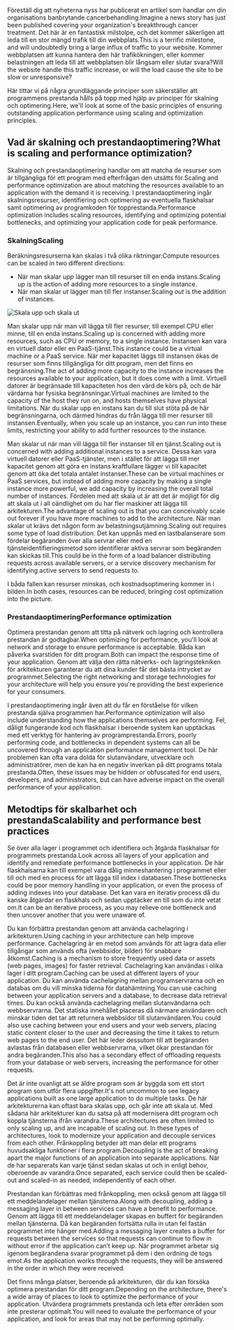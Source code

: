 <span data-ttu-id="b171e-101">Föreställ dig att nyheterna nyss har publicerat en artikel som handlar om din organisations banbrytande cancerbehandling.</span><span class="sxs-lookup"><span data-stu-id="b171e-101">Imagine a news story has just been published covering your organization's breakthrough cancer treatment.</span></span> <span data-ttu-id="b171e-102">Det här är en fantastisk milstolpe, och det kommer säkerligen att leda till en stor mängd trafik till din webbplats.</span><span class="sxs-lookup"><span data-stu-id="b171e-102">This is a terrific milestone, and will undoubtedly bring a large influx of traffic to your website.</span></span> <span data-ttu-id="b171e-103">Kommer webbplatsen att kunna hantera den här trafikökningen, eller kommer belastningen att leda till att webbplatsen blir långsam eller slutar svara?</span><span class="sxs-lookup"><span data-stu-id="b171e-103">Will the website handle this traffic increase, or will the load cause the site to be slow or unresponsive?</span></span>

<span data-ttu-id="b171e-104">Här tittar vi på några grundläggande principer som säkerställer att programmens prestanda hålls på topp med hjälp av principer för skalning och optimering.</span><span class="sxs-lookup"><span data-stu-id="b171e-104">Here, we'll look at some of the basic principles of ensuring outstanding application performance using scaling and optimization principles.</span></span>

## <a name="what-is-scaling-and-performance-optimization"></a><span data-ttu-id="b171e-105">Vad är skalning och prestandaoptimering?</span><span class="sxs-lookup"><span data-stu-id="b171e-105">What is scaling and performance optimization?</span></span>

<span data-ttu-id="b171e-106">Skalning och prestandaoptimering handlar om att matcha de resurser som är tillgängliga för ett program med efterfrågan den utsätts för.</span><span class="sxs-lookup"><span data-stu-id="b171e-106">Scaling and performance optimization are about matching the resources available to an application with the demand it is receiving.</span></span> <span data-ttu-id="b171e-107">I prestandaoptimering ingår skalningsresurser, identifiering och optimering av eventuella flaskhalsar samt optimering av programkoden för topprestanda.</span><span class="sxs-lookup"><span data-stu-id="b171e-107">Performance optimization includes scaling resources, identifying and optimizing potential bottlenecks, and optimizing your application code for peak performance.</span></span>

### <a name="scaling"></a><span data-ttu-id="b171e-108">Skalning</span><span class="sxs-lookup"><span data-stu-id="b171e-108">Scaling</span></span>

<span data-ttu-id="b171e-109">Beräkningsresurserna kan skalas i två olika riktningar:</span><span class="sxs-lookup"><span data-stu-id="b171e-109">Compute resources can be scaled in two different directions:</span></span>

* <span data-ttu-id="b171e-110">När man skalar *upp* lägger man till resurser till en enda instans.</span><span class="sxs-lookup"><span data-stu-id="b171e-110">Scaling *up* is the action of adding more resources to a single instance.</span></span>
* <span data-ttu-id="b171e-111">När man skalar *ut* lägger man till fler instanser.</span><span class="sxs-lookup"><span data-stu-id="b171e-111">Scaling *out* is the addition of instances.</span></span>

![Skala upp och skala ut](../media-draft/scale-up-scale-out.png)

<span data-ttu-id="b171e-113">Man skalar upp när man vill lägga till fler resurser, till exempel CPU eller minne, till en enda instans.</span><span class="sxs-lookup"><span data-stu-id="b171e-113">Scaling up is concerned with adding more resources, such as CPU or memory, to a single instance.</span></span> <span data-ttu-id="b171e-114">Instansen kan vara en virtuell dator eller en PaaS-tjänst.</span><span class="sxs-lookup"><span data-stu-id="b171e-114">This instance could be a virtual machine or a PaaS service.</span></span> <span data-ttu-id="b171e-115">När mer kapacitet läggs till instansen ökas de resurser som finns tillgängliga för ditt program, men det finns en begränsning.</span><span class="sxs-lookup"><span data-stu-id="b171e-115">The act of adding more capacity to the instance increases the resources available to your application, but it does come with a limit.</span></span> <span data-ttu-id="b171e-116">Virtuell datorer är begränsade till kapaciteten hos den värd de körs på, och de här värdarna har fysiska begränsningar.</span><span class="sxs-lookup"><span data-stu-id="b171e-116">Virtual machines are limited to the capacity of the host they run on, and hosts themselves have physical limitations.</span></span> <span data-ttu-id="b171e-117">När du skalar upp en instans kan du till slut stöta på de här begränsningarna, och därmed hindras du från lägga till mer resurser till instansen.</span><span class="sxs-lookup"><span data-stu-id="b171e-117">Eventually, when you scale up an instance, you can run into these limits, restricting your ability to add further resources to the instance.</span></span>

<span data-ttu-id="b171e-118">Man skalar ut när man vill lägga till fler instanser till en tjänst.</span><span class="sxs-lookup"><span data-stu-id="b171e-118">Scaling out is concerned with adding additional instances to a service.</span></span> <span data-ttu-id="b171e-119">Dessa kan vara virtuell datorer eller PaaS-tjänster, men i stället för att lägga till mer kapacitet genom att göra en instans kraftfullare lägger vi till kapacitet genom att öka det totala antalet instanser.</span><span class="sxs-lookup"><span data-stu-id="b171e-119">These can be virtual machines or PaaS services, but instead of adding more capacity by making a single instance more powerful, we add capacity by increasing the overall total number of instances.</span></span> <span data-ttu-id="b171e-120">Fördelen med att skala ut är att det är möjligt för dig att skala ut i all oändlighet om du har fler maskiner att lägga till arkitekturen.</span><span class="sxs-lookup"><span data-stu-id="b171e-120">The advantage of scaling out is that you can conceivably scale out forever if you have more machines to add to the architecture.</span></span> <span data-ttu-id="b171e-121">När man skalar ut krävs det någon form av belastningsutjämning.</span><span class="sxs-lookup"><span data-stu-id="b171e-121">Scaling out requires some type of load distribution.</span></span> <span data-ttu-id="b171e-122">Det kan uppnås med en lastbalanserare som fördelar begäranden över alla servrar eller med en tjänsteidentifieringsmetod som identifierar aktiva servrar som begäranden kan skickas till.</span><span class="sxs-lookup"><span data-stu-id="b171e-122">This could be in the form of a load balancer distributing requests across available servers, or a service discovery mechanism for identifying active servers to send requests to.</span></span>

<span data-ttu-id="b171e-123">I båda fallen kan resurser minskas, och kostnadsoptimering kommer in i bilden.</span><span class="sxs-lookup"><span data-stu-id="b171e-123">In both cases, resources can be reduced, bringing cost optimization into the picture.</span></span>

### <a name="performance-optimization"></a><span data-ttu-id="b171e-124">Prestandaoptimering</span><span class="sxs-lookup"><span data-stu-id="b171e-124">Performance optimization</span></span>

<span data-ttu-id="b171e-125">Optimera prestandan genom att titta på nätverk och lagring och kontrollera prestandan är godtagbar.</span><span class="sxs-lookup"><span data-stu-id="b171e-125">When optimizing for performance, you'll look at network and storage to ensure performance is acceptable.</span></span> <span data-ttu-id="b171e-126">Båda kan påverka svarstiden för ditt program.</span><span class="sxs-lookup"><span data-stu-id="b171e-126">Both can impact the response time of your application.</span></span> <span data-ttu-id="b171e-127">Genom att välja den rätta nätverks- och lagringstekniken för arkitekturen garanterar du att dina kunder får det bästa intrycket av programmet.</span><span class="sxs-lookup"><span data-stu-id="b171e-127">Selecting the right networking and storage technologies for your architecture will help you ensure you're providing the best experience for your consumers.</span></span>

<span data-ttu-id="b171e-128">I prestandaoptimering ingår även att du får en förståelse för vilken prestanda själva programmen har.</span><span class="sxs-lookup"><span data-stu-id="b171e-128">Performance optimization will also include understanding how the applications themselves are performing.</span></span> <span data-ttu-id="b171e-129">Fel, dåligt fungerande kod och flaskhalsar i beroende system kan upptäckas med ett verktyg för hantering av programprestanda.</span><span class="sxs-lookup"><span data-stu-id="b171e-129">Errors, poorly performing code, and bottlenecks in dependent systems can all be uncovered through an application performance management tool.</span></span> <span data-ttu-id="b171e-130">De här problemen kan ofta vara dolda för slutanvändare, utvecklare och administratörer, men de kan ha en negativ inverkan på ditt programs totala prestanda.</span><span class="sxs-lookup"><span data-stu-id="b171e-130">Often, these issues may be hidden or obfuscated for end users, developers, and administrators, but can have adverse impact on the overall performance of your application.</span></span>

## <a name="scalability-and-performance-best-practices"></a><span data-ttu-id="b171e-131">Metodtips för skalbarhet och prestanda</span><span class="sxs-lookup"><span data-stu-id="b171e-131">Scalability and performance best practices</span></span>

<span data-ttu-id="b171e-132">Se över alla lager i programmet och identifiera och åtgärda flaskhalsar för programmets prestanda.</span><span class="sxs-lookup"><span data-stu-id="b171e-132">Look across all layers of your application and identify and remediate performance bottlenecks in your application.</span></span> <span data-ttu-id="b171e-133">De här flaskhalsarna kan till exempel vara dålig minneshantering i programmet eller till och med en process för att lägga till index i databasen.</span><span class="sxs-lookup"><span data-stu-id="b171e-133">These bottlenecks could be poor memory handling in your application, or even the process of adding indexes into your database.</span></span> <span data-ttu-id="b171e-134">Det kan vara en iterativ process då du kanske åtgärdar en flaskhals och sedan upptäcker en till som du inte vetat om.</span><span class="sxs-lookup"><span data-stu-id="b171e-134">It can be an iterative process, as you may relieve one bottleneck and then uncover another that you were unaware of.</span></span>

<span data-ttu-id="b171e-135">Du kan förbättra prestandan genom att använda cachelagring i arkitekturen.</span><span class="sxs-lookup"><span data-stu-id="b171e-135">Using caching in your architecture can help improve performance.</span></span> <span data-ttu-id="b171e-136">Cachelagring är en metod som används för att lagra data eller tillgångar som används ofta (webbsidor, bilder) för snabbare åtkomst.</span><span class="sxs-lookup"><span data-stu-id="b171e-136">Caching is a mechanism to store frequently used data or assets (web pages, images) for faster retrieval.</span></span> <span data-ttu-id="b171e-137">Cachelagring kan användas i olika lager i ditt program.</span><span class="sxs-lookup"><span data-stu-id="b171e-137">Caching can be used at different layers of your application.</span></span> <span data-ttu-id="b171e-138">Du kan använda cachelagring mellan programservrarna och en databas om du vill minska tiderna för datahämtning.</span><span class="sxs-lookup"><span data-stu-id="b171e-138">You can use caching between your application servers and a database, to decrease data retrieval times.</span></span> <span data-ttu-id="b171e-139">Du kan också använda cachelagring mellan slutanvändarna och webbservrarna. Det statiska innehållet placeras då närmare användaren och minskar tiden det tar att returnera webbsidor till slutanvändaren.</span><span class="sxs-lookup"><span data-stu-id="b171e-139">You could also use caching between your end users and your web servers, placing static content closer to the user and decreasing the time it takes to return web pages to the end user.</span></span> <span data-ttu-id="b171e-140">Det här leder dessutom till att begäranden avlastas från databasen eller webbservrarna, vilket ökar prestandan för andra begäranden.</span><span class="sxs-lookup"><span data-stu-id="b171e-140">This also has a secondary effect of offloading requests from your database or web servers, increasing the performance for other requests.</span></span>

<span data-ttu-id="b171e-141">Det är inte ovanligt att se äldre program som är byggda som ett stort program som utför flera uppgifter.</span><span class="sxs-lookup"><span data-stu-id="b171e-141">It's not uncommon to see legacy applications built as one large application to do multiple tasks.</span></span> <span data-ttu-id="b171e-142">De här arkitekturerna kan oftast bara skalas upp, och går inte att skala ut. Med sådana här arkitekturer kan du satsa på att modernisera ditt program och koppla tjänsterna ifrån varandra.</span><span class="sxs-lookup"><span data-stu-id="b171e-142">These architectures are often limited to only scaling up, and are incapable of scaling out. In these types of architectures, look to modernize your application and decouple services from each other.</span></span> <span data-ttu-id="b171e-143">Frånkoppling betyder att man delar ett programs huvudsakliga funktioner i flera program.</span><span class="sxs-lookup"><span data-stu-id="b171e-143">Decoupling is the act of breaking apart the major functions of an application into separate applications.</span></span> <span data-ttu-id="b171e-144">När de har separerats kan varje tjänst sedan skalas ut och in enligt behov, oberoende av varandra.</span><span class="sxs-lookup"><span data-stu-id="b171e-144">Once separated, each service could then be scaled-out and scaled-in as needed, independently of each other.</span></span>

<span data-ttu-id="b171e-145">Prestandan kan förbättras med frånkoppling, men också genom att lägga till ett meddelandelager mellan tjänsterna.</span><span class="sxs-lookup"><span data-stu-id="b171e-145">Along with decoupling, adding a messaging layer in between services can have a benefit to performance.</span></span> <span data-ttu-id="b171e-146">Genom att lägga till ett meddelandelager skapas en buffert för begäranden mellan tjänsterna. Då kan begäranden fortsätta rulla in utan fel fastän programmet inte hänger med.</span><span class="sxs-lookup"><span data-stu-id="b171e-146">Adding a messaging layer creates a buffer for requests between the services so that requests can continue to flow in without error if the application can’t keep up.</span></span> <span data-ttu-id="b171e-147">När programmet arbetar sig igenom begärandena svarar programmet på dem i den ordning de togs emot.</span><span class="sxs-lookup"><span data-stu-id="b171e-147">As the application works through the requests, they will be answered in the order in which they were received.</span></span>

<span data-ttu-id="b171e-148">Det finns många platser, beroende på arkitekturen, där du kan försöka optimera prestandan för ditt program.</span><span class="sxs-lookup"><span data-stu-id="b171e-148">Depending on the architecture, there's a wide array of places to look to optimize the performance of your application.</span></span> <span data-ttu-id="b171e-149">Utvärdera programmets prestanda och leta efter områden som inte presterar optimalt.</span><span class="sxs-lookup"><span data-stu-id="b171e-149">You will need to evaluate the performance of your application, and look for areas that may not be performing optimally.</span></span>
